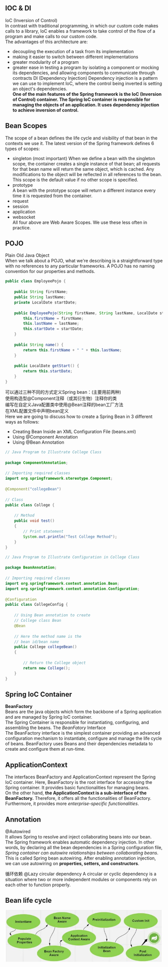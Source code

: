 ## IOC & DI
IoC (Inversion of Control)  
In contrast with traditional programming, in which our custom code makes calls to a library, IoC enables a framework to take control of the flow of a program and make calls to our custom code.    
The advantages of this architecture are:
- decoupling the execution of a task from its implementation
- making it easier to switch between different implementations
- greater modularity of a program
- greater ease in testing a program by isolating a component or mocking its dependencies, and allowing components to communicate through contracts
DI (Dependency Injection)
Dependency injection is a pattern we can use to implement IoC, where the control being inverted is setting an object's dependencies.  
**One of the main features of the Spring framework is the IoC (Inversion of Control) container. The Spring IoC container is responsible for managing the objects of an application. It uses dependency injection to achieve inversion of control.**

## Bean Scopes
The scope of a bean defines the life cycle and visibility of that bean in the contexts we use it.
The latest version of the Spring framework defines 6 types of scopes:
- singleton  (most important)
When we define a bean with the singleton scope, the container creates a single instance of that bean; all requests for that bean name will return the same object, which is cached. Any modifications to the object will be reflected in all references to the bean. This scope is the default value if no other scope is specified.
- prototype  
A bean with the prototype scope will return a different instance every time it is requested from the container. 
- request
- session
- application
- websocket  
All four above are Web Aware Scopes. We use these less often in practice.

## POJO
Plain Old Java Object  
When we talk about a POJO, what we're describing is a straightforward type with no references to any particular frameworks. A POJO has no naming convention for our properties and methods.
```java
public class EmployeePojo {

    public String firstName;
    public String lastName;
    private LocalDate startDate;

    public EmployeePojo(String firstName, String lastName, LocalDate startDate) {
        this.firstName = firstName;
        this.lastName = lastName;
        this.startDate = startDate;
    }

    public String name() {
        return this.firstName + " " + this.lastName;
    }

    public LocalDate getStart() {
        return this.startDate;
    }
}
```

可以通过三种不同的方式定义Spring bean：(主要用前两种)  
使用构造型@Component注释（或其衍生物）注释你的类  
编写在自定义Java配置类中使用@Bean注释的bean工厂方法  
在XML配置文件中声明bean定义  
Here we are going to discuss how to create a Spring Bean in 3 different ways as follows: 
- Creating Bean Inside an XML Configuration File (beans.xml)
- Using @Component Annotation
- Using @Bean Annotation
```java
// Java Program to Illustrate College Class

package ComponentAnnotation;

// Importing required classes
import org.springframework.stereotype.Component;

@Component("collegeBean")

// Class
public class College {

	// Method
	public void test()
	{
		// Print statement
		System.out.println("Test College Method");
	}
}
```
```java
// Java Program to Illustrate Configuration in College Class

package BeanAnnotation;

// Importing required classes
import org.springframework.context.annotation.Bean;
import org.springframework.context.annotation.Configuration;

@Configuration
public class CollegeConfig {

	// Using Bean annotation to create
	// College class Bean
	@Bean

	// Here the method name is the
	// bean id/bean name
	public College collegeBean()
	{

		// Return the College object
		return new College();
	}
}
```

## Spring IoC Container
**BeanFactory**  
Beans are the java objects which form the backbone of a Spring application and are managed by Spring IoC container.  
The Spring Container is responsible for instantiating, configuring, and assembling the beans. 
The *BeanFatory* Interface  
The  BeanFactory interface is the simplest container providing an advanced configuration mechanism to instantiate, configure and manage the life cycle of beans.  BeanFactory uses Beans and their dependencies metadata to create and configure them at run-time. 

## ApplicationContext
The interfaces BeanFactory and ApplicationContext represent the Spring IoC container. Here, BeanFactory is the root interface for accessing the Spring container. It provides basic functionalities for managing beans.  
On the other hand, **the ApplicationContext is a sub-interface of the BeanFactory.** Therefore, it offers all the functionalities of BeanFactory.  
Furthermore, it provides more *enterprise-specific functionalities*. 

## Annotation
@Autowired  
It allows Spring to resolve and inject collaborating beans into our bean.  
The Spring framework enables automatic dependency injection. In other words, by declaring all the bean dependencies in a Spring configuration file, *Spring container can autowire relationships between collaborating beans*. This is called Spring bean autowiring.
After enabling annotation injection, we can use autowiring on **properties, setters, and constructors**.  

循环依赖 @Lazy
circular dependency
A circular or cyclic dependency is a situation where two or more independent modules or components rely on each other to function properly. 

## Bean life cycle
![bean lifecycle](/docs/beanlifecycle.JPG)